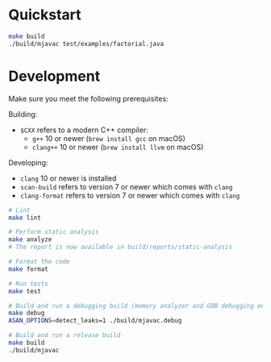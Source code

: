 # Quickstart

```sh
make build
./build/mjavac test/examples/factorial.java
```

# Development

Make sure you meet the following prerequisites:

Building:
* `$CXX` refers to a modern C++ compiler:
  * `g++` 10 or newer (`brew install gcc` on macOS)
  * `clang++` 10 or newer (`brew install llvm` on macOS)

Developing:
* `clang` 10 or newer is installed
* `scan-build` refers to version 7 or newer which comes with `clang`
* `clang-format` refers to version 7 or newer which comes with `clang`

```sh
# Lint
make lint

# Perform static analysis
make analyze
# The report is now available in build/reports/static-analysis

# Format the code
make format

# Run tests
make test

# Build and run a debugging build (memory analyzer and GDB debugging enabled)
make debug
ASAN_OPTIONS=detect_leaks=1 ./build/mjavac.debug

# Build and run a release build
make build
./build/mjavac
```
